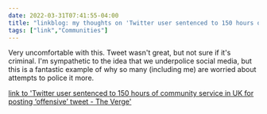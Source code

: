 ```yaml
---
date: 2022-03-31T07:41:55-04:00
title: "linkblog: my thoughts on 'Twitter user sentenced to 150 hours of community service in UK for posting ‘offensive’ tweet - The Verge'"
tags: ["link","Communities"]
---
```

Very uncomfortable with this. Tweet wasn't great, but not sure if it's criminal. I'm sympathetic to the idea that we underpolice social media, but this is a fantastic example of why so many (including me) are worried about attempts to police it more.
 
[link to 'Twitter user sentenced to 150 hours of community service in UK for posting ‘offensive’ tweet - The Verge'](https://www.theverge.com/2022/3/31/23004339/uk-twitter-user-sentenced-grossly-offensive-tweet-tom-moore-joseph-kelly)
